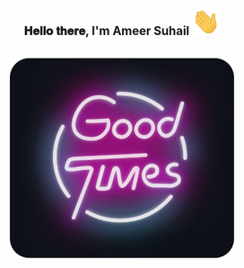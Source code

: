 <div align="center">
<h2> 𝐇𝐞𝐥𝐥𝐨 𝐭𝐡𝐞𝐫𝐞, I'm Ameer Suhail <img src="Hi.gif" width="50"></h2>
</div>
<div align="center">
	<br>
		<img src="good-times.svg" width="400px">
	<br>
</div>

